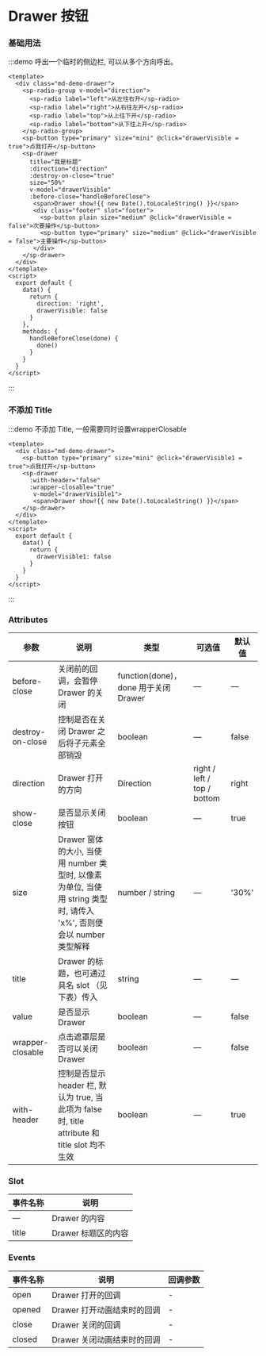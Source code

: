 # Drawer 按钮

### 基础用法

:::demo 呼出一个临时的侧边栏, 可以从多个方向呼出。
```vue
<template>
  <div class="md-demo-drawer">
    <sp-radio-group v-model="direction">
      <sp-radio label="left">从左往右开</sp-radio>
      <sp-radio label="right">从右往左开</sp-radio>
      <sp-radio label="top">从上往下开</sp-radio>
      <sp-radio label="bottom">从下往上开</sp-radio>
    </sp-radio-group>
    <sp-button type="primary" size="mini" @click="drawerVisible = true">点我打开</sp-button>
    <sp-drawer
      title="我是标题"
      :direction="direction"
      :destroy-on-close="true"
      size="50%"
      v-model="drawerVisible"
      :before-close="handleBeforeClose">
       <span>Drawer show!{{ new Date().toLocaleString() }}</span>
       <div class="footer" slot="footer">
         <sp-button plain size="medium" @click="drawerVisible = false">次要操作</sp-button>
         <sp-button type="primary" size="medium" @click="drawerVisible = false">主要操作</sp-button>
       </div>
    </sp-drawer>
  </div>
</template>
<script>
  export default {
    data() {
      return {
        direction: 'right',
        drawerVisible: false
      }
    },
    methods: {
      handleBeforeClose(done) {
        done()
      }
    }
  }
</script>
```
:::

### 不添加 Title
:::demo 不添加 Title, 一般需要同时设置wrapperClosable
```vue
<template>
  <div class="md-demo-drawer">
    <sp-button type="primary" size="mini" @click="drawerVisible1 = true">点我打开</sp-button>
    <sp-drawer
      :with-header="false"
      :wrapper-closable="true"
       v-model="drawerVisible1">
       <span>Drawer show!{{ new Date().toLocaleString() }}</span>
    </sp-drawer>
  </div>
</template>
<script>
  export default {
    data() {
      return {
        drawerVisible1: false
      }
    }
  }
</script>
```
:::


### Attributes
| 参数      | 说明    | 类型      | 可选值       | 默认值   |
|---------- |-------- |---------- |-------------  |-------- |
| before-close     | 关闭前的回调，会暂停 Drawer 的关闭   | function(done)，done 用于关闭 Drawer  |   —            |    —     |
| destroy-on-close     | 控制是否在关闭 Drawer 之后将子元素全部销毁   | boolean    | — | false   |
| direction     | Drawer 打开的方向   | Direction    | right / left / top / bottom |  right  |
| show-close  | 是否显示关闭按钮    | boolean   | —   | true   |
| size  | Drawer 窗体的大小, 当使用 number 类型时, 以像素为单位, 当使用 string 类型时, 请传入 'x%', 否则便会以 number 类型解释 | number / string   |  —  |  '30%'  |
| title  | Drawer 的标题，也可通过具名 slot （见下表）传入 | string   |  —  |  —  |
| value | 是否显示 Drawer | boolean | — | false |
| wrapper-closable | 点击遮罩层是否可以关闭 Drawer | boolean | — | false |
| with-header | 控制是否显示 header 栏, 默认为 true, 当此项为 false 时, title attribute 和 title slot 均不生效 | boolean | — | true |

### Slot
| 事件名称      | 说明    |
|---------- |-------- |
| —  | Drawer 的内容 |
| title  | Drawer 标题区的内容 |

### Events
| 事件名称      | 说明    | 回调参数      |
|---------- |-------- |---------- |
| open  | Drawer 打开的回调 | - |
| opened  | Drawer 打开动画结束时的回调 | - |
| close  | Drawer 关闭的回调 | - |
| closed  | Drawer 关闭动画结束时的回调 | - |


<style>
  .components--main {
    .md-demo-drawer .sp-button {
      margin-left: 10px;
      margin-bottom: 10px;
    }
    .md-demo-drawer .sp-radio-group {
      float: left;
    }
  }
</style>
<script>
  export default {
    data() {
      return {
        direction: 'right',
        drawerVisible: false,
        drawerVisible1: false
      }
    },
    methods: {
      handleBeforeClose(done) {
        console.log('before-close')
        done()
      }
    }
  }
</script>